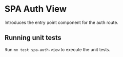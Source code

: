 # SPA Auth View

Introduces the entry point component for the auth route.

## Running unit tests

Run `nx test spa-auth-view` to execute the unit tests.
